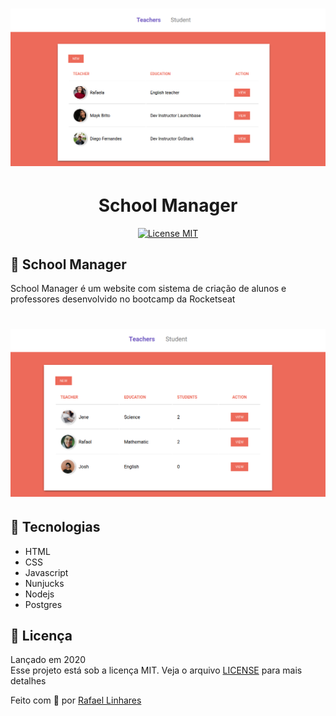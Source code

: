 <h1 align="center">
    <img src="img/img1.png"
</h1>


<h1 align="center"> School Manager </h1>

<p align="center"> 
  <a href="https://opensource.org/licenses/MIT"> 
    <img src="https://img.shields.io/badge/license-MIT-brightgreen" alt="License MIT"> 
  </a> 
</p> 

## :book: School Manager
School Manager é um website com sistema de criação de alunos e professores desenvolvido no bootcamp da Rocketseat

<h1 align="center">
    <img src="img/schoolrefact.png"
</h1>


## :email: Tecnologias
- HTML
- CSS
- Javascript
- Nunjucks
- Nodejs 
- Postgres

## :memo: Licença
Lançado em 2020</br>
Esse projeto está sob a licença MIT. Veja o arquivo <a href="LICENSE">[LICENSE](/LICENSE) para mais detalhes

    



Feito com :blue_heart: por [Rafael Linhares](https://www.linkedin.com/in/rafael-linhares-js/)
